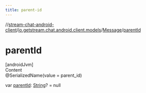 ```yaml
---
title: parent-id
---
```

//[stream-chat-android-client](../../../index.md)/[io.getstream.chat.android.client.models](../index.md)/[Message](index.md)/[parentId](parentId.md)



# parentId  
[androidJvm]  
Content  
@SerializedName(value = parent_id)  
  
var [parentId](parentId.md): [String](https://kotlinlang.org/api/latest/jvm/stdlib/kotlin/-string/index.html)? = null  



